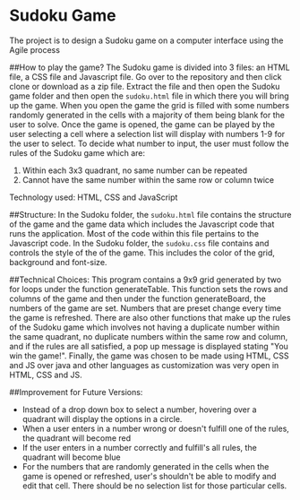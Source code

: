 # Sudoku Game
The project is to design a Sudoku game on a computer interface using the Agile process

##How to play the game?
The Sudoku game is divided into 3 files: an HTML file, a CSS file and Javascript file. Go over to the repository and then click clone or download as a zip file. Extract the file and then open the Sudoku game folder and then open the `sudoku.html` file in which there you will bring up the game. When you open the game the grid is filled with some numbers randomly generated in the cells with a majority of them being blank for the user to solve. Once the game is opened, the game can be played by the user selecting a cell where a selection list will display with numbers 1-9 for the user to select. To decide what number to input, the user must follow the rules of the Sudoku game which are:
  1) Within each 3x3 quadrant, no same number can be repeated
  2) Cannot have the same number within the same row or column twice

Technology used: HTML, CSS and JavaScript

##Structure:
In the Sudoku folder, the `sudoku.html` file contains the structure of the game and the game data which includes the Javascript code that runs the application. Most of the code within this file pertains to the Javascript code. 
In the Sudoku folder, the `sudoku.css` file contains and controls the style of the of the game. This includes the color of the grid, background and font-size.

##Technical Choices: 
This program contains a 9x9 grid generated by two for loops under the function generateTable. This function sets the rows and columns of the game and then under the function generateBoard, the numbers of the game are set. Numbers that are preset change every time the game is refreshed. There are also other functions that make up the rules of the Sudoku game which involves not having a duplicate number within the same quadrant, no duplicate numbers within the same row and column, and if the rules are all satisfied, a pop up message is displayed stating "You win the game!". Finally, the game was chosen to be made using HTML, CSS and JS over java and other languages as customization was very open in HTML, CSS and JS. 

##Improvement for Future Versions:
- Instead of a drop down box to select a number, hovering over a quadrant will display the options in a circle. 
- When a user enters in a number wrong or doesn't fulfill one of the rules, the quadrant will become red
- If the user enters in a number correctly and fulfill's all rules, the quadrant will become blue 
- For the numbers that are randomly generated in the cells when the game is opened or refreshed, user's shouldn't be able to modify and edit that cell. There should be no selection list for those particular cells. 

